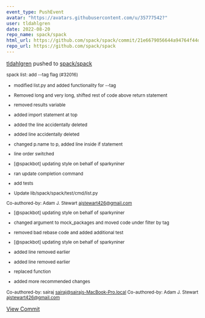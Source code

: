 ```yaml
---
event_type: PushEvent
avatar: "https://avatars.githubusercontent.com/u/35777542?"
user: tldahlgren
date: 2022-08-20
repo_name: spack/spack
html_url: https://github.com/spack/spack/commit/21e6679056644a94764f44d102e6bd1e975302ed
repo_url: https://github.com/spack/spack
---
```


<a href='https://github.com/tldahlgren' target='_blank'>tldahlgren</a> pushed to <a href='https://github.com/spack/spack' target='_blank'>spack/spack</a>

<small>spack list: add --tag flag (#32016)

* modified list.py and added functionality for --tag

* Removed long and very long, shifted rest of code above return statement

* removed results variable

* added import statement at top

* added the line accidentally deleted

* added line accidentally deleted

* changed p.name to p, added line inside if statement

* line order switched

* [@spackbot] updating style on behalf of sparkyniner

* ran update completion command

* add tests

* Update lib/spack/spack/test/cmd/list.py

Co-authored-by: Adam J. Stewart <ajstewart426@gmail.com>

* [@spackbot] updating style on behalf of sparkyniner

* changed argument to mock_packages and moved code under filter by tag

* removed bad rebase code and added additional test

* [@spackbot] updating style on behalf of sparkyniner

* added line removed earlier

* added line removed earlier

* replaced function

* added more recommended changes

Co-authored-by: sairaj <sairaj@sairajs-MacBook-Pro.local>
Co-authored-by: Adam J. Stewart <ajstewart426@gmail.com></small>

<a href='https://github.com/spack/spack/commit/21e6679056644a94764f44d102e6bd1e975302ed' target='_blank'>View Commit</a>